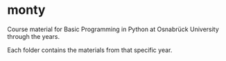# monty
Course material for Basic Programming in Python at Osnabrück University through the years.

Each folder contains the materials from that specific year.
